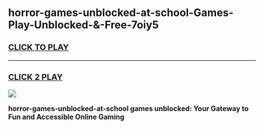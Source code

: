 
## horror-games-unblocked-at-school-Games-Play-Unblocked-&-Free-7oiy5
<h3>
<a href="https://premium76.site?title=horror-games-unblocked-at-school&ref=24A">CLICK TO PLAY</a></h3>
<hr>

<h3>
<a href="https://premium76.site?title=horror-games-unblocked-at-school&ref=24A">CLICK 2 PLAY</a>
  
</h3>

<a href="https://premium76.site?title=horror-games-unblocked-at-school&ref=24A"><img src="https://clearcache.store/games.png"></a>


**horror-games-unblocked-at-school games unblocked: Your Gateway to Fun and Accessible Online Gaming**
